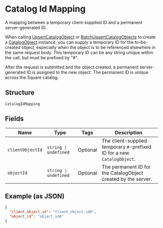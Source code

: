 
# Catalog Id Mapping

A mapping between a temporary client-supplied ID and a permanent server-generated ID.

When calling [UpsertCatalogObject](../../doc/api/catalog.md#upsert-catalog-object) or
[BatchUpsertCatalogObjects](../../doc/api/catalog.md#batch-upsert-catalog-objects) to
create a [CatalogObject](../../doc/models/catalog-object.md) instance, you can supply
a temporary ID for the to-be-created object, especially when the object is to be referenced
elsewhere in the same request body. This temporary ID can be any string unique within
the call, but must be prefixed by "#".

After the request is submitted and the object created, a permanent server-generated ID is assigned
to the new object. The permanent ID is unique across the Square catalog.

## Structure

`CatalogIdMapping`

## Fields

| Name | Type | Tags | Description |
|  --- | --- | --- | --- |
| `clientObjectId` | `string \| undefined` | Optional | The client-supplied temporary `#`-prefixed ID for a new `CatalogObject`. |
| `objectId` | `string \| undefined` | Optional | The permanent ID for the CatalogObject created by the server. |

## Example (as JSON)

```json
{
  "client_object_id": "client_object_id0",
  "object_id": "object_id8"
}
```

